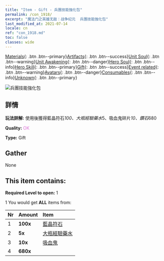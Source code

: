 ```yaml
---
title: "Item - Gift - 兵團技能強化包"
permalink: /con_1918/
excerpt: "魔法门之英雄无敌：战争纪元  兵團技能強化包"
last_modified_at: 2021-07-14
locale: cn
ref: "con_1918.md"
toc: false
classes: wide
---
```

 [Materials](/ItemsCN/){: .btn .btn--primary}[Artifacts](/ItemsCN/Artifacts/){: .btn .btn--success}[Unit Soul](/ItemsCN/UnitSoul/){: .btn .btn--warning}[Unit Awakening](/ItemsCN/UnitAwakening/){: .btn .btn--danger}[Hero Soul](/ItemsCN/HeroSoul/){: .btn .btn--info}[Hero Skill](/ItemsCN/HeroSkill/){: .btn .btn--primary}[Gift](/ItemsCN/Gift/){: .btn .btn--success}[Event related](/ItemsCN/Events/){: .btn .btn--warning}[Avatars](/ItemsCN/Avatars/){: .btn .btn--danger}[Consumables](/ItemsCN/Consumables/){: .btn .btn--info}[Unknown](/ItemsCN/Unknown/){: .btn .btn--primary}

 ![兵團技能強化包](/images/t/i_907541.png)

## 詳情
 **玩法詳解:** 使用後獲得藍晶符石*100、大瓶經驗藥水*5、吸血鬼碎片*10、鑽石*680

 **Quality:** <span style="color: #DA70D6">OK</span>

 **Type:** Gift

## Gather

  None

## This item contains:

 **Required Level to open:** 1

 1 You would get **ALL** items  from:

  | Nr | Amount |     Item    |
  |:---|:-------|:------------|
  | 1 |  **100x** | [藍晶符石](/cn/Items/con_716/) |  | 
  | 2 |  **5x** | [大瓶經驗藥水](/cn/Items/con_702/) |  | 
  | 3 |  **10x** | [吸血鬼](/cn/Items/unt_211/) |  | 
  | 4 |  **680x** | <i class="fas fa-gem"/> |  | 
